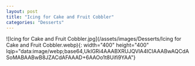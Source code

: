 ```yaml
---
layout: post
title: "Icing for Cake and Fruit Cobbler"
categories: "Desserts"
---
```

![Icing for Cake and Fruit Cobbler.jpg](/assets/images/Desserts/Icing for Cake and Fruit Cobbler.webp){: width="400" height="400" lqip="data:image/webp;base64,UklGRi4AAABXRUJQVlA4ICIAAABwAQCdASoMABAABwB8JZACdAFAAAD+6AAOo1t8Uifi9YAA"}

